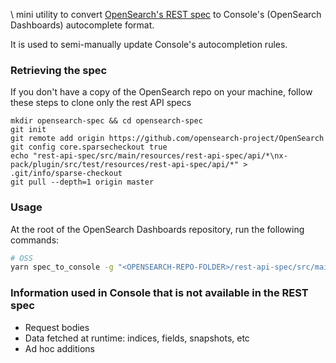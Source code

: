 \ mini utility to convert [OpenSearch's REST spec](https://github.com/opensearch-project/OpenSearch/blob/master/rest-api-spec) to Console's (OpenSearch Dashboards) autocomplete format.


It is used to semi-manually update Console's autocompletion rules.

### Retrieving the spec

If you don't have a copy of the OpenSearch repo on your machine, follow these steps to clone only the rest API specs

```
mkdir opensearch-spec && cd opensearch-spec
git init
git remote add origin https://github.com/opensearch-project/OpenSearch
git config core.sparsecheckout true
echo "rest-api-spec/src/main/resources/rest-api-spec/api/*\nx-pack/plugin/src/test/resources/rest-api-spec/api/*" > .git/info/sparse-checkout
git pull --depth=1 origin master
```

### Usage

At the root of the OpenSearch Dashboards repository, run the following commands:

```sh
# OSS
yarn spec_to_console -g "<OPENSEARCH-REPO-FOLDER>/rest-api-spec/src/main/resources/rest-api-spec/api/*" -d "src/plugins/console/server/lib/spec-definitions/json/generated"

```

### Information used in Console that is not available in the REST spec

* Request bodies
* Data fetched at runtime: indices, fields, snapshots, etc
* Ad hoc additions